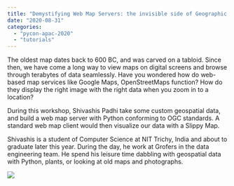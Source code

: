 ```yaml
---
title: "Demystifying Web Map Servers: the invisible side of Geographic Information Systems by Shivashis Padhi"
date: "2020-08-31"
categories:
  - "pycon-apac-2020"
  - "tutorials"
---
```


The oldest map dates back to 600 BC, and was carved on a tabloid. Since then, we have come a long way to view maps on digital screens and browse through terabytes of data seamlessly. Have you wondered how do web-based map services like Google Maps, OpenStreetMaps function? How do they display the right image with the right data when you zoom in to a location?

During this workshop, Shivashis Padhi take some custom geospatial data, and build a web map server with Python conforming to OGC standards. A standard web map client would then visualize our data with a Slippy Map.

Shivashis is a student of Computer Science at NIT Trichy, India and about to graduate later this year. During the day, he work at Grofers in the data engineering team. He spend his leisure time dabbling with geospatial data with Python, plants, or looking at old maps and photographs.

![](/archived-images/13th-1500-1600-shivashis-padhi.png?w=1024)
